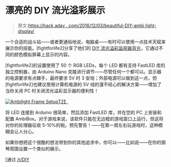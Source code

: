 # 漂亮的 DIY 流光溢彩展示

> 原文:[https://hack aday . com/2016/12/03/beautiful-DIY-ambi light-display/](https://hackaday.com/2016/12/03/beautiful-diy-ambilight-display/)

一个合适的战斗站——或者更通俗地说，电脑桌——有时可以使用一点技术天赋来展示你的技能。[fightforlife2]分享了他们的 [DIY 流光溢彩监视器背光](https://www.reddit.com/r/DIY/comments/5ez0yb/cheap_diy_ambilight_tutorial_for_a_windows_pc/)，它通过不同的颜色模拟屏幕上显示的内容。

[fightforlife2]的设置使用了 50 个 RGB LEDs，每个 LED 都有支持 FastLED 库的独立控制器，由 Arduino Nano 克隆进行调节——尽管任何一个都可以。显示器的电源要求有点棘手，最终要求 5V 时 3 安培；外部电源可以做到这一点，但[fightforlife2]也建议使用计算机电源的 5V 线的漫不经心的解决方案——增加了当你关闭 PC 时关闭流光溢彩显示器的便利性！

[![Ambilight Frame Setup](../Images/8fbcd5437ab4ce2afd77aae27b8ce130.png)T2】](https://hackaday.com/wp-content/uploads/2016/11/7uprzz2.jpg)

将 LED 连接到 Arduino 很简单，然后添加 FastLED 库，并在您的 PC 上安装和配置 AmbiBox。对于游戏来说，该软件只能在无边框的游戏窗口上运行，但这将对你的处理器征收 5-10%的税。预先警告！——在第一周左右玩游戏时，这种模糊会让人分心。

如果你想把这个很酷的想法带到你的其他追求中，你可以——比如说——在你的钢琴周围设置一个类似的展示。

[通过 [/r/DIY](https://www.reddit.com/r/DIY/)